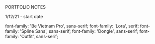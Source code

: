 PORTFOLIO NOTES

1/12/21 - start date

font-family: 'Be Vietnam Pro', sans-serif;
font-family: 'Lora', serif;
font-family: 'Spline Sans', sans-serif;
font-family: 'Dongle', sans-serif;
font-family: 'Outfit', sans-serif;